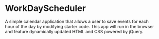 # WorkDayScheduler
A simple calendar application that allows a user to save events for each hour of the day by modifying starter code. This app will run in the browser and feature dynamically updated HTML and CSS powered by jQuery.
